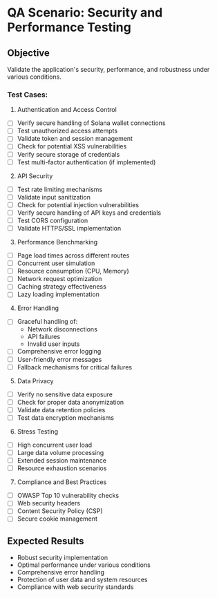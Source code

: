 # QA Scenario: Security and Performance Testing

## Objective
Validate the application's security, performance, and robustness under various conditions.

### Test Cases:
1. Authentication and Access Control
- [ ] Verify secure handling of Solana wallet connections
- [ ] Test unauthorized access attempts
- [ ] Validate token and session management
- [ ] Check for potential XSS vulnerabilities
- [ ] Verify secure storage of credentials
- [ ] Test multi-factor authentication (if implemented)

2. API Security
- [ ] Test rate limiting mechanisms
- [ ] Validate input sanitization
- [ ] Check for potential injection vulnerabilities
- [ ] Verify secure handling of API keys and credentials
- [ ] Test CORS configuration
- [ ] Validate HTTPS/SSL implementation

3. Performance Benchmarking
- [ ] Page load times across different routes
- [ ] Concurrent user simulation
- [ ] Resource consumption (CPU, Memory)
- [ ] Network request optimization
- [ ] Caching strategy effectiveness
- [ ] Lazy loading implementation

4. Error Handling
- [ ] Graceful handling of:
  - Network disconnections
  - API failures
  - Invalid user inputs
- [ ] Comprehensive error logging
- [ ] User-friendly error messages
- [ ] Fallback mechanisms for critical failures

5. Data Privacy
- [ ] Verify no sensitive data exposure
- [ ] Check for proper data anonymization
- [ ] Validate data retention policies
- [ ] Test data encryption mechanisms

6. Stress Testing
- [ ] High concurrent user load
- [ ] Large data volume processing
- [ ] Extended session maintenance
- [ ] Resource exhaustion scenarios

7. Compliance and Best Practices
- [ ] OWASP Top 10 vulnerability checks
- [ ] Web security headers
- [ ] Content Security Policy (CSP)
- [ ] Secure cookie management

## Expected Results
- Robust security implementation
- Optimal performance under various conditions
- Comprehensive error handling
- Protection of user data and system resources
- Compliance with web security standards

